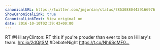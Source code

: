 ```yaml
---
canonicalURL: https://twitter.com/jmjordan/status/785308804439166976
ShowCanonicalLink: true
CanonicalLinkText: View original on
date: 2016-10-10T02:39:43+00:00
---
```

RT @HillaryClinton: RT this if you're prouder than ever to be on Hillary's team. [hrc.io/2dQjtSM](http://hrc.io/2dQjtSM) #DebateNight https://t.co/Nh6ScMF0…
